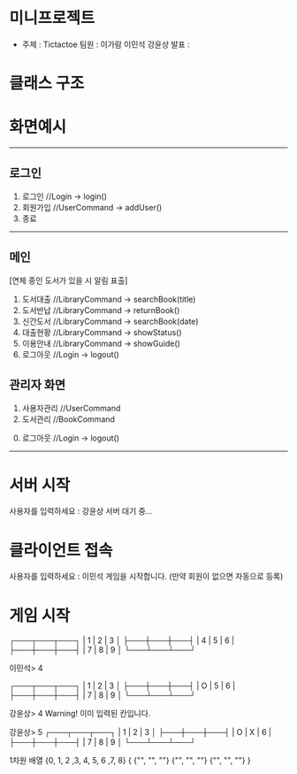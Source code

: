 # 미니프로젝트
- 주제 : Tictactoe
  팀원 : 이가람 이민석 강윤상
  발표 : 



# 클래스 구조
<Project Server>

<Project Common>
  <Package command>
    <Package user>
    <Package game>
  <Pakcage vo>
    <Class User>  

<Project Client>

# 화면예시

-----------------------------------------------------

## 로그인
1. 로그인  //Login -> login()
2. 회원가입  //UserCommand -> addUser()
0. 종료

-----------------------------------------------------

## 메인
[연체 중인 도서가 있을 시 알림 표출]
1. 도서대출  //LibraryCommand -> searchBook(title)
2. 도서반납  //LibraryCommand -> returnBook()
2. 신간도서  //LibraryCommand -> searchBook(date)
3. 대출현황  //LibraryCommand -> showStatus()
4. 이용안내  //LibraryCommand -> showGuide()
0. 로그아웃  //Login -> logout()

## 관리자 화면
1. 사용자관리  //UserCommand
2. 도서관리  //BookCommand
<!-- 3. 대출기록   -->
0. 로그아웃  //Login -> logout()

-----------

# 서버 시작
사용자를 입력하세요 : 강윤상
서버 대기 중...

# 클라이언트 접속
사용자를 입력하세요 : 이민석
게임을 시작합니다.
(만약 회원이 없으면 자동으로 등록)

# 게임 시작
┌───┬───┬───┐
| 1 | 2 | 3 │
├───┼───┼───┤
| 4 | 5 | 6 |
├───┼───┼───┤
| 7 | 8 | 9 │
└───┴───┴───┘

이민석> 4

┌───┬───┬───┐
| 1 | 2 | 3 │
├───┼───┼───┤
| O | 5 | 6 |
├───┼───┼───┤
| 7 | 8 | 9 │
└───┴───┴───┘

강윤상> 4
Warning! 이미 입력된 칸입니다.

강윤상> 5
┌───┬───┬───┐
| 1 | 2 | 3 │
├───┼───┼───┤
| O | X | 6 |
├───┼───┼───┤
| 7 | 8 | 9 │
└───┴───┴───┘



1차원 배열
{0, 1, 2 ,3, 4, 5, 6 ,7, 8}
{
  {"", "", ""}
  {"", "", ""}
  {"", "", ""}
}
